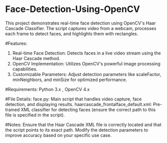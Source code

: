 # Face-Detection-Using-OpenCV
This project demonstrates real-time face detection using OpenCV's Haar Cascade Classifier. The script captures video from a webcam, processes each frame to detect faces, and highlights them with rectangles.

#Features:
1. Real-time Face Detection: Detects faces in a live video stream using the Haar Cascade method. 
2. OpenCV Implementation: Utilizes OpenCV's powerful image processing capabilities. 
3. Customizable Parameters: Adjust detection parameters like scaleFactor, minNeighbors, and minSize for optimized performance. 

#Requirements:
Python 3.x , 
OpenCV 4.x

#File Details:
face.py: Main script that handles video capture, face detection, and displaying results.
haarcascade_frontalface_default.xml: Pre-trained XML classifier for detecting faces (ensure the correct path to this file is specified in the script).

#Notes:
Ensure that the Haar Cascade XML file is correctly located and that the script points to its exact path.
Modify the detection parameters to improve accuracy based on your specific use case.
